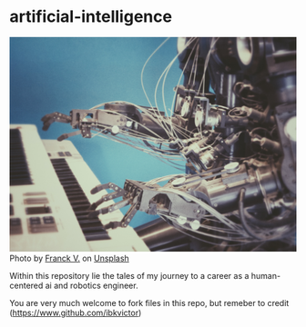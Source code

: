 # artificial-intelligence
![Cool Artificial Intelligence photo](https://github.com/ibkvictor/artificial-intelligence/blob/master/franck-v-U3sOwViXhkY-unsplash.jpg)
<span>Photo by <a href="https://unsplash.com/@franckinjapan?utm_source=unsplash&amp;utm_medium=referral&amp;utm_content=creditCopyText">Franck V.</a> on <a href="https://unsplash.com/s/photos/artificial-intelligence?utm_source=unsplash&amp;utm_medium=referral&amp;utm_content=creditCopyText">Unsplash</a></span>


Within this repository lie the tales of my journey to a career as a human-centered ai and robotics engineer.

You are very much welcome to fork files in this repo, but remeber to credit (https://www.github.com/ibkvictor)
